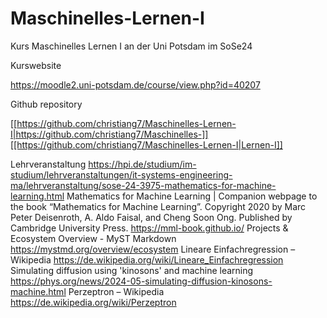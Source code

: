 # Maschinelles-Lernen-I

Kurs Maschinelles Lernen I an der Uni Potsdam im SoSe24

Kurswebsite

https://moodle2.uni-potsdam.de/course/view.php?id=40207

Github repository

[[https://github.com/christiang7/Maschinelles-Lernen-I|https://github.com/christiang7/Maschinelles-]][[https://github.com/christiang7/Maschinelles-Lernen-I|Lernen-I]]


Lehrveranstaltung 
https://hpi.de/studium/im-studium/lehrveranstaltungen/it-systems-engineering-ma/lehrveranstaltung/sose-24-3975-mathematics-for-machine-learning.html
Mathematics for Machine Learning | Companion webpage to the book “Mathematics for Machine Learning”. Copyright 2020 by Marc Peter Deisenroth, A. Aldo Faisal, and Cheng Soon Ong. Published by Cambridge University Press. 
https://mml-book.github.io/
Projects & Ecosystem Overview - MyST Markdown 
https://mystmd.org/overview/ecosystem
Lineare Einfachregression – Wikipedia 
https://de.wikipedia.org/wiki/Lineare_Einfachregression
Simulating diffusion using 'kinosons' and machine learning 
https://phys.org/news/2024-05-simulating-diffusion-kinosons-machine.html
Perzeptron – Wikipedia 
https://de.wikipedia.org/wiki/Perzeptron



